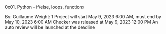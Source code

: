 0x01. Python - if/else, loops, functions

By: Guillaume
 Weight: 1
 Project will start May 9, 2023 6:00 AM, must end by May 10, 2023 6:00 AM
 Checker was released at May 9, 2023 12:00 PM
 An auto review will be launched at the deadline

